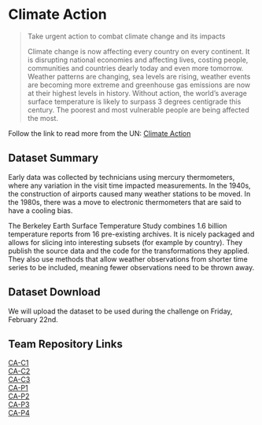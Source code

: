 # Climate Action

> Take urgent action to combat climate change and its impacts
>
> Climate change is now affecting every country on every continent. It is disrupting national economies and affecting lives, costing people, communities and countries dearly today and even more tomorrow. Weather patterns are changing, sea levels are rising, weather events are becoming more extreme and greenhouse gas emissions are now at their highest levels in history. Without action, the world’s average surface temperature is likely to surpass 3 degrees centigrade this century. The poorest and most vulnerable people are being affected the most.

Follow the link to read more from the UN: [Climate Action]

## Dataset Summary
Early data was collected by technicians using mercury thermometers, where any variation in the visit time impacted measurements. In the 1940s, the construction of airports caused many weather stations to be moved. In the 1980s, there was a move to electronic thermometers that are said to have a cooling bias.

The Berkeley Earth Surface Temperature Study combines 1.6 billion temperature reports from 16 pre-existing archives. It is nicely packaged and allows for slicing into interesting subsets (for example by country). They publish the source data and the code for the transformations they applied. They also use methods that allow weather observations from shorter time series to be included, meaning fewer observations need to be thrown away.

## Dataset Download

We will upload the dataset to be used during the challenge on Friday, February 22nd.

## Team Repository Links
[CA-C1]  
[CA-C2]  
[CA-C3]   
[CA-P1]  
[CA-P2]  
[CA-P3]  
[CA-P4] 

[CA-C1]: https://github.com/CharlestonDigitalHubHackathon/CA-C1
[CA-C2]: https://github.com/CharlestonDigitalHubHackathon/CA-C2
[CA-C3]: https://github.com/CharlestonDigitalHubHackathon/CA-C3
[CA-P1]: https://github.com/CharlestonDigitalHubHackathon/CA-P1
[CA-P2]: https://github.com/CharlestonDigitalHubHackathon/CA-P2
[CA-P3]: https://github.com/CharlestonDigitalHubHackathon/CA-P3
[CA-P4]: https://github.com/CharlestonDigitalHubHackathon/CA-P4
[Climate Action]: https://www.un.org/sustainabledevelopment/climate-change-2/

